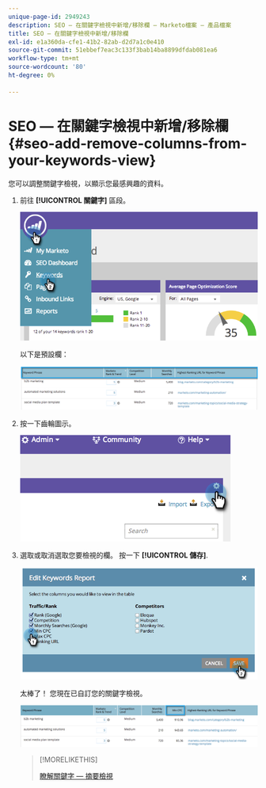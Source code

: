 ```yaml
---
unique-page-id: 2949243
description: SEO — 在關鍵字檢視中新增/移除欄 — Marketo檔案 — 產品檔案
title: SEO — 在關鍵字檢視中新增/移除欄
exl-id: e1a360da-cfe1-41b2-82ab-d2d7a1c0e410
source-git-commit: 51ebbef7eac3c133f3bab14ba8899dfdab081ea6
workflow-type: tm+mt
source-wordcount: '80'
ht-degree: 0%

---
```


# SEO — 在關鍵字檢視中新增/移除欄 {#seo-add-remove-columns-from-your-keywords-view}

您可以調整關鍵字檢視，以顯示您最感興趣的資料。

1. 前往 **[!UICONTROL 關鍵字]** 區段。

   ![](assets/image2014-9-18-13-3a37-3a31.png)

   以下是預設欄：

   ![](assets/image2014-9-18-13-3a37-3a36.png)

1. 按一下齒輪圖示。

   ![](assets/image2014-9-18-13-3a37-3a39.png)

1. 選取或取消選取您要檢視的欄。 按一下 **[!UICONTROL 儲存]**.

   ![](assets/image2014-9-18-13-3a37-3a42.png)

   太棒了！ 您現在已自訂您的關鍵字檢視。

   ![](assets/image2014-9-18-13-3a37-3a46.png)

   >[!MORELIKETHIS]
   >
   >[瞭解關鍵字 — 摘要檢視](/help/marketo/product-docs/additional-apps/seo/keywords/seo-understanding-keywords.md)
